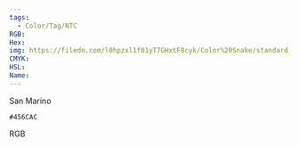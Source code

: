 ```yaml
---
tags:
  - Color/Tag/NTC
RGB:
Hex:
img: https://filedn.com/l0hpzxl1f01yT7GHxtF8cyk/Color%20Snake/standard_csv_to_svg//456CAC.svg
CMYK:
HSL:
Name:
---
```

San Marino
```palette
#456CAC
```
RGB

